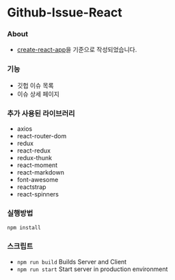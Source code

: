 # Github-Issue-React

### About
- [create-react-app](https://github.com/facebookincubator/create-react-app)을 기준으로 작성되었습니다.

### 기능
- 깃헙 이슈 목록
- 이슈 상세 페이지

### 추가 사용된 라이브러리 
- axios
- react-router-dom
- redux
- react-redux
- redux-thunk
- react-moment
- react-markdown
- font-awesome
- reactstrap
- react-spinners

### 실행방법
```
npm install
```

### 스크립트

- `npm run build` Builds Server and Client
- `npm run start` Start server in production environment